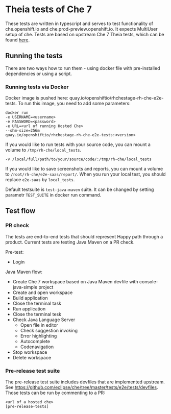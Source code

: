 # Theia tests of Che 7

These tests are written in typescript and serves to test functionality of che.openshift.io and che.prod-preview.openshift.io. It expects MultiUser setup of che. 
Tests are based on upstream Che 7 Theia tests, which can be found [here](https://github.com/eclipse/che/tree/master/e2e). 

## Running the tests
There are two ways how to run them - using docker file with pre-installed dependencies or using a script. 

### Running tests via Docker
Docker image is pushed here: quay.io/openshiftio/rhchestage-rh-che-e2e-tests. To run this image, you need to add some parameters:
```
docker run 
-e USERNAME=<username>
-e PASSWORD=<password>
-e URL=<url of running Hosted Che>
--shm-size=256m
quay.io/openshiftio/rhchestage-rh-che-e2e-tests:<version>
```

If you would like to run tests with your source code, you can mount a volume to ` /tmp/rh-che/local_tests `.
```
-v /local/full/path/to/your/source/code/:/tmp/rh-che/local_tests
```

If you would like to save screenshots and reports, you can mount a volume to ` /root/rh-che/e2e-saas/report/ `. When you run your local test, you should replace `e2e-saas` by `local_tests`.

Default testsuite is `test-java-maven` suite. It can be changed by setting parametr `TEST_SUITE` in docker run command.

## Test flow
### PR check
The tests are end-to-end tests that should represent Happy path through a product. Current tests are testing Java Maven on a PR check. 

Pre-test:
- Login

Java Maven flow:

- Create Che 7 workspace based on Java Maven devfile with console-java-simple project
- Create and open workspace
- Build application
- Close the terminal task
- Run application
- Close the terminal tesk
- Check Java Language Server
  - Open file in editor
  - Check suggestion invoking
  - Error highlighting
  - Autocomplete
  - Codenavigation
- Stop workspace
- Delete workspace

### Pre-release test suite
The pre-release test suite includes devfiles that are implemented upstream. See https://github.com/eclipse/che/tree/master/tests/e2e/tests/devfiles.
Those tests can be run by commenting to a PR:

```
<url of a hosted che>
[pre-release-tests]
```
